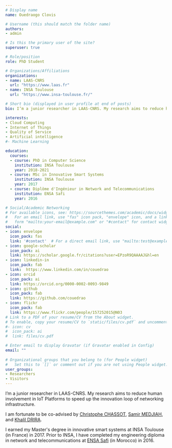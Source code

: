 ```yaml
---
# Display name
name: Ouedraogo Clovis

# Username (this should match the folder name)
authors:
- admin

# Is this the primary user of the site?
superuser: true

# Role/position
role: PhD Student

# Organizations/Affiliations
organizations:
- name: LAAS-CNRS
  url: "https://www.laas.fr"
- name: INSA Toulouse
  url: "https://www.insa-toulouse.fr/"

# Short bio (displayed in user profile at end of posts)
bio: I’m a junior researcher in LAAS-CNRS. My research aims to reduce human involvement in IoT Platforms to speed up the innovation loop of networking infrastructure.

interests:
- Cloud Computing
- Internet of Things
- Quality of Service
- Artificial intelligence
#- Machine Learning  

education:
  courses:
  - course: PhD in Computer Science
    institution: INSA Toulouse
    year: 2018-2021
  - course: MSc in Innovative Smart Systems
    institution: INSA Toulouse
    year: 2017
  - course: Diplôme d'Ingénieur in Network and Telecommunications
    institution: ENSA Safi
    year: 2016

# Social/Academic Networking
# For available icons, see: https://sourcethemes.com/academic/docs/widgets/#icons
#   For an email link, use "fas" icon pack, "envelope" icon, and a link in the
#   form "mailto:your-email@example.com" or "#contact" for contact widget.
social:
- icon: envelope
  icon_pack: fas
  link: '#contact'  # For a direct email link, use "mailto:test@example.org".
- icon: google-scholar
  icon_pack: ai
  link: https://scholar.google.fr/citations?user=EPzoR9QAAAAJ&hl=en
- icon: linkedin-in
  icon_pack: fab
  link:  https://www.linkedin.com/in/couedrao
- icon: orcid
  icon_pack: ai
  link: https://orcid.org/0000-0002-0093-9849
- icon: github
  icon_pack: fab
  link: https://github.com/couedrao
- icon: flickr
  icon_pack: fab
  link: https://www.flickr.com/people/157252015@N03 
# Link to a PDF of your resume/CV from the About widget.
# To enable, copy your resume/CV to `static/files/cv.pdf` and uncomment the lines below.  
#- icon: cv
#  icon_pack: ai
#  link: files/cv.pdf

# Enter email to display Gravatar (if Gravatar enabled in Config)
email: ""
  
# Organizational groups that you belong to (for People widget)
#   Set this to `[]` or comment out if you are not using People widget.  
user_groups:
- Researchers
- Visitors
---
```


I’m a junior researcher in LAAS-CNRS. My research aims to reduce human involvement in IoT Platforms to speed up the innovation loop of networking infrastructure. 

I am fortunate to be co-advised by [Christophe CHASSOT](http://homepages.laas.fr/chassot/pmwiki/pmwiki.php), [Samir MEDJIAH](http://homepages.laas.fr/smedjiah/), and [Khalil DRIRA](http://homepages.laas.fr/khalil/page/index.php). 

I earned my Master's degree in innovative smart systems at INSA Toulouse (in France) in 2017. Prior to INSA, I have completed my engineering diploma in network and telecommunications at [ENSA Safi](http://www.ensas.uca.ma/) (in Morocco) in 2016.
